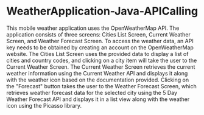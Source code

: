 # WeatherApplication-Java-APICalling

This mobile weather application uses the OpenWeatherMap API. The application consists of three screens: Cities List Screen, Current Weather Screen, and Weather Forecast Screen. To access the weather data, an API key needs to be obtained by creating an account on the OpenWeatherMap website. The Cities List Screen uses the provided data to display a list of cities and country codes, and clicking on a city item will take the user to the Current Weather Screen. The Current Weather Screen retrieves the current weather information using the Current Weather API and displays it along with the weather icon based on the documentation provided. Clicking on the "Forecast" button takes the user to the Weather Forecast Screen, which retrieves weather forecast data for the selected city using the 5 Day Weather Forecast API and displays it in a list view along with the weather icon using the Picasso library.
